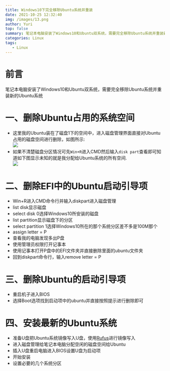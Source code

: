 ```yaml
---
title: Windows10下完全移除Ubuntu系统并重装
date: 2021-10-25 12:32:40
img: /images/13.png
author: Yuri
top: false
summary: 笔记本电脑安装了Windows10和Ubuntu双系统，需要完全移除Ubuntu系统并重装新的Ubuntu系统，若有错误之处还望指出。可以给我留言
categories: Linux
tags: 
   - Linux
---
```


# 前言
笔记本电脑安装了Windows10和Ubuntu双系统，需要完全移除Ubuntu系统并重装新的Ubuntu系统

# 一、删除Ubuntu占用的系统空间

- 这里我的Ubuntu装在了磁盘1下的空间中，进入磁盘管理界面直接对Ubuntu占用的磁盘空间进行删除，如图所示:  
![](https://z3.ax1x.com/2021/10/25/5hGzeP.png)  
- 如果不清楚磁盘分区情况可先```Win+R```进入CMD然后输入```disk part```查看即可知道如下图显示未知的就是我分配给Ubuntu系统的所有空间.  
![](https://z3.ax1x.com/2021/10/25/5hJXhF.jpg)

# 二、删除EFI中的Ubuntu启动引导项

- Win+R进入CMD命令行并输入diskpart进入磁盘管理
- list disk显示磁盘
- select disk 0选择Windows10所安装的磁盘
- list partition显示磁盘下的分区
- select partition 1选择Windows10所在的那个系统分区差不多是100M那个
- assign letter = P
- 查看我的电脑发现多出P盘
- 使用管理员权限打开记事本
- 使用记事本打开P盘中的EFI文件夹并直接删除里面的ubuntu文件夹
- 回到diskpart命令行，输入remove letter = P

# 三、删除Ubuntu的启动引导项

- 重启机子进入BIOS
- 选择Boot选项找到启动项中的ubuntu并直接按照提示进行删除即可

# 四、安装最新的Ubuntu系统

- 准备U盘把Ubuntu系统镜像写入U盘，使用[Rufus](https://rufus.ie/zh/)进行镜像写入
- 进入磁盘管理给笔记本电脑分配空闲的磁盘空间给Ubuntu
- 插入U盘重启电脑进入BIOS设置U盘为启动项
- 开始安装
- 设置必要的几个系统分区

